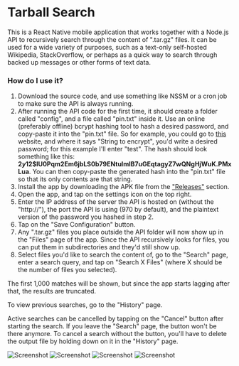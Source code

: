 # Tarball Search

This is a React Native mobile application that works together with a Node.js API to recursively search through the content of ".tar.gz" files. It can be used for a wide variety of purposes, such as a text-only self-hosted Wikipedia, StackOverflow, or perhaps as a quick way to search through backed up messages or other forms of text data.

### How do I use it?

1. Download the source code, and use something like NSSM or a cron job to make sure the API is always running.
2. After running the API code for the first time, it should create a folder called "config", and a file called "pin.txt" inside it. Use an online (preferably offline) bcrypt hashing tool to hash a desired password, and copy-paste it into the "pin.txt" file. So for example, you could go to [this](https://bcrypt-generator.com/) website, and where it says "String to encrypt", you'd write a desired password; for this example I'll enter "test". The hash should look something like this:
 **$2y$12$lU0Pqm2Em6jbLS0b79ENtulmIB7uGEqtagyZ7wQNgHjWuK.PMxLua**. You can then copy-paste the generated hash into the "pin.txt" file so that its only contents are that string. 
 3. Install the app by downloading the APK file from the ["Releases"](https://github.com/Xtrendence/Tarball-Search/releases) section.
 4. Open the app, and tap on the settings icon on the top right.
 5. Enter the IP address of the server the API is hosted on (without the "http://"), the port the API is using (970 by default), and the plaintext version of the password you hashed in step 2.
 6. Tap on the "Save Configuration" button.
 7. Any ".tar.gz" files you place outside the API folder will now show up in the "Files" page of the app. Since the API recursively looks for files, you can put them in subdirectories and they'd still show up. 
 8. Select files you'd like to search the content of, go to the "Search" page, enter a search query, and tap on "Search X Files" (where X should be the number of files you selected).
 
The first 1,000 matches will be shown, but since the app starts lagging after that, the results are truncated.

To view previous searches, go to the "History" page. 

Active searches can be cancelled by tapping on the "Cancel" button after starting the search. If you leave the "Search" page, the button won't be there anymore. To cancel a search without the button, you'll have to delete the output file by holding down on it in the "History" page.
 

![Screenshot](https://i.imgur.com/0LBu95J.jpg)
![Screenshot](https://i.imgur.com/UnQjeBU.jpg)
![Screenshot](https://i.imgur.com/eQpqDit.jpg)
![Screenshot](https://i.imgur.com/O45GbAe.jpg)
